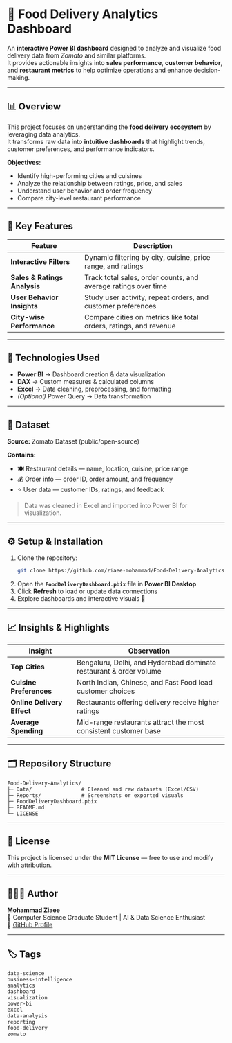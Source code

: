 # 🍔 Food Delivery Analytics Dashboard

An **interactive Power BI dashboard** designed to analyze and visualize food delivery data from *Zomato* and similar platforms.  
It provides actionable insights into **sales performance**, **customer behavior**, and **restaurant metrics** to help optimize operations and enhance decision-making.

---

## 📊 Overview
This project focuses on understanding the **food delivery ecosystem** by leveraging data analytics.  
It transforms raw data into **intuitive dashboards** that highlight trends, customer preferences, and performance indicators.

**Objectives:**
- Identify high-performing cities and cuisines  
- Analyze the relationship between ratings, price, and sales  
- Understand user behavior and order frequency  
- Compare city-level restaurant performance  

---

## 🚀 Key Features
| Feature | Description |
|----------|--------------|
| **Interactive Filters** | Dynamic filtering by city, cuisine, price range, and ratings |
| **Sales & Ratings Analysis** | Track total sales, order counts, and average ratings over time |
| **User Behavior Insights** | Study user activity, repeat orders, and customer preferences |
| **City-wise Performance** | Compare cities on metrics like total orders, ratings, and revenue |

---

## 🧠 Technologies Used
- **Power BI** → Dashboard creation & data visualization  
- **DAX** → Custom measures & calculated columns  
- **Excel** → Data cleaning, preprocessing, and formatting  
- *(Optional)* Power Query → Data transformation  

---

## 📂 Dataset
**Source:** Zomato Dataset (public/open-source)

**Contains:**
- 🍽️ Restaurant details — name, location, cuisine, price range  
- 💰 Order info — order ID, order amount, and frequency  
- ⭐ User data — customer IDs, ratings, and feedback  

> Data was cleaned in Excel and imported into Power BI for visualization.

---

## ⚙️ Setup & Installation
1. Clone the repository:
   ```bash
   git clone https://github.com/ziaee-mohammad/Food-Delivery-Analytics.git
   ```
2. Open the **`FoodDeliveryDashboard.pbix`** file in **Power BI Desktop**
3. Click **Refresh** to load or update data connections
4. Explore dashboards and interactive visuals 🎨

---

## 📈 Insights & Highlights
| Insight | Observation |
|----------|--------------|
| **Top Cities** | Bengaluru, Delhi, and Hyderabad dominate restaurant & order volume |
| **Cuisine Preferences** | North Indian, Chinese, and Fast Food lead customer choices |
| **Online Delivery Effect** | Restaurants offering delivery receive higher ratings |
| **Average Spending** | Mid-range restaurants attract the most consistent customer base |

---

## 🗂️ Repository Structure
```
Food-Delivery-Analytics/
├─ Data/                # Cleaned and raw datasets (Excel/CSV)
├─ Reports/             # Screenshots or exported visuals
├─ FoodDeliveryDashboard.pbix
├─ README.md
└─ LICENSE
```

---

## 📜 License
This project is licensed under the **MIT License** — free to use and modify with attribution.

---

## 👨🏻‍💻 Author
**Mohammad Ziaee**  
📍 Computer Science Graduate Student | AI & Data Science Enthusiast  
🔗 [GitHub Profile](https://github.com/ziaee-mohammad)  

---

## 🏷 Tags
```
data-science
business-intelligence
analytics
dashboard
visualization
power-bi
excel
data-analysis
reporting
food-delivery
zomato
```
